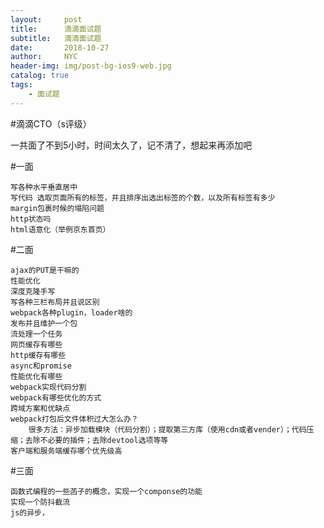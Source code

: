 ```yaml
---
layout:     post
title:      滴滴面试题
subtitle:   滴滴面试题
date:       2018-10-27
author:     NYC
header-img: img/post-bg-ios9-web.jpg
catalog: true
tags:
    - 面试题
---
```


#滴滴CTO（s评级）

一共面了不到5小时，时间太久了，记不清了，想起来再添加吧

#一面

    写各种水平垂直居中
    写代码 选取页面所有的标签，并且排序出选出标签的个数，以及所有标签有多少
    margin包裹时候的塌陷问题
    http状态吗
    html语意化（举例京东首页）

#二面

    ajax的PUT是干嘛的
    性能优化
    深度克隆手写
    写各种三栏布局并且说区别
    webpack各种plugin，loader啥的
    发布并且维护一个包
    流处理一个任务
    网页缓存有哪些
    http缓存有哪些
    async和promise
    性能优化有哪些
    webpack实现代码分割
    webpack有哪些优化的方式
    跨域方案和优缺点
    webpack打包后文件体积过大怎么办？
        很多方法：异步加载模块（代码分割）；提取第三方库（使用cdn或者vender）；代码压缩；去除不必要的插件；去除devtool选项等等
    客户端和服务端缓存哪个优先级高


#三面

    函数式编程的一些菡子的概念，实现一个componse的功能
    实现一个防抖截流
    js的异步，


